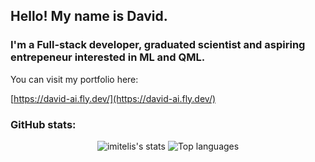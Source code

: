 ## Hello! My name is David.


### I'm a Full-stack developer, graduated scientist and aspiring entrepeneur interested in ML and QML.

You can visit my portfolio here:

[https://david-ai.fly.dev/](https://david-ai.fly.dev/)

### GitHub stats:

<div align="center">
<img alt="imitelis's stats" src="https://github-readme-stats.vercel.app/api?username=imitelis&show_icons=true&theme=transparent"/>
<img alt="Top languages" src="https://github-readme-stats.vercel.app/api/top-langs/?username=imitelis&layout=compact&&langs_count=8"/>
</div>


